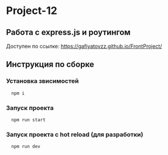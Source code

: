 # Project-12
## Работа с express.js и роутингом
Доступен по ссылке: https://gafiyatovzz.github.io/FrontProject/

## Инструкция по сборке
   ### Установка звисимостей
      npm i
      
   ### Запуск проекта
      npm run start
   
   ### Запуск проекта с hot reload (для разработки)
      npm run dev
